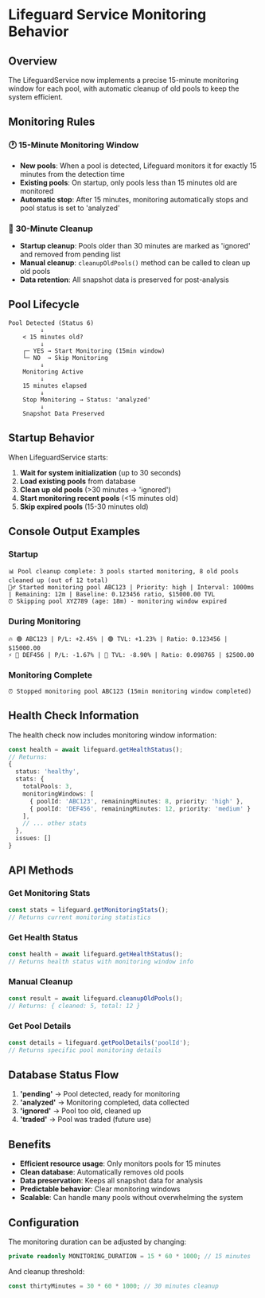 # Lifeguard Service Monitoring Behavior

## Overview

The LifeguardService now implements a precise 15-minute monitoring window for each pool, with automatic cleanup of old pools to keep the system efficient.

## Monitoring Rules

### 🕐 **15-Minute Monitoring Window**
- **New pools**: When a pool is detected, Lifeguard monitors it for exactly 15 minutes from the detection time
- **Existing pools**: On startup, only pools less than 15 minutes old are monitored
- **Automatic stop**: After 15 minutes, monitoring automatically stops and pool status is set to 'analyzed'

### 🧹 **30-Minute Cleanup**
- **Startup cleanup**: Pools older than 30 minutes are marked as 'ignored' and removed from pending list
- **Manual cleanup**: `cleanupOldPools()` method can be called to clean up old pools
- **Data retention**: All snapshot data is preserved for post-analysis

## Pool Lifecycle

```
Pool Detected (Status 6)
         ↓
    < 15 minutes old?
         ↓
    ┌─ YES → Start Monitoring (15min window)
    └─ NO  → Skip Monitoring
         ↓
    Monitoring Active
         ↓
    15 minutes elapsed
         ↓
    Stop Monitoring → Status: 'analyzed'
         ↓
    Snapshot Data Preserved
```

## Startup Behavior

When LifeguardService starts:

1. **Wait for system initialization** (up to 30 seconds)
2. **Load existing pools** from database
3. **Clean up old pools** (>30 minutes → 'ignored')
4. **Start monitoring recent pools** (<15 minutes old)
5. **Skip expired pools** (15-30 minutes old)

## Console Output Examples

### Startup
```
📊 Pool cleanup complete: 3 pools started monitoring, 8 old pools cleaned up (out of 12 total)
🏊‍♂️ Started monitoring pool ABC123 | Priority: high | Interval: 1000ms | Remaining: 12m | Baseline: 0.123456 ratio, $15000.00 TVL
⏰ Skipping pool XYZ789 (age: 18m) - monitoring window expired
```

### During Monitoring
```
🔥 🟢 ABC123 | P/L: +2.45% | 🟢 TVL: +1.23% | Ratio: 0.123456 | $15000.00
⚡ 🔴 DEF456 | P/L: -1.67% | 🔴 TVL: -8.90% | Ratio: 0.098765 | $2500.00
```

### Monitoring Complete
```
⏰ Stopped monitoring pool ABC123 (15min monitoring window completed)
```

## Health Check Information

The health check now includes monitoring window information:

```typescript
const health = await lifeguard.getHealthStatus();
// Returns:
{
  status: 'healthy',
  stats: {
    totalPools: 3,
    monitoringWindows: [
      { poolId: 'ABC123', remainingMinutes: 8, priority: 'high' },
      { poolId: 'DEF456', remainingMinutes: 12, priority: 'medium' }
    ],
    // ... other stats
  },
  issues: []
}
```

## API Methods

### Get Monitoring Stats
```typescript
const stats = lifeguard.getMonitoringStats();
// Returns current monitoring statistics
```

### Get Health Status
```typescript
const health = await lifeguard.getHealthStatus();
// Returns health status with monitoring window info
```

### Manual Cleanup
```typescript
const result = await lifeguard.cleanupOldPools();
// Returns: { cleaned: 5, total: 12 }
```

### Get Pool Details
```typescript
const details = lifeguard.getPoolDetails('poolId');
// Returns specific pool monitoring details
```

## Database Status Flow

1. **'pending'** → Pool detected, ready for monitoring
2. **'analyzed'** → Monitoring completed, data collected
3. **'ignored'** → Pool too old, cleaned up
4. **'traded'** → Pool was traded (future use)

## Benefits

- **Efficient resource usage**: Only monitors pools for 15 minutes
- **Clean database**: Automatically removes old pools
- **Data preservation**: Keeps all snapshot data for analysis
- **Predictable behavior**: Clear monitoring windows
- **Scalable**: Can handle many pools without overwhelming the system

## Configuration

The monitoring duration can be adjusted by changing:
```typescript
private readonly MONITORING_DURATION = 15 * 60 * 1000; // 15 minutes
```

And cleanup threshold:
```typescript
const thirtyMinutes = 30 * 60 * 1000; // 30 minutes cleanup
``` 